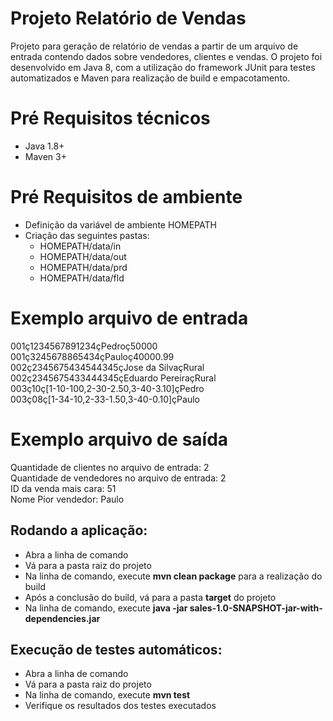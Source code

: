 # Projeto Relatório de Vendas
Projeto para geração de relatório de vendas a partir de um arquivo de entrada contendo dados sobre vendedores, clientes e vendas.
O projeto foi desenvolvido em Java 8, com a utilização do framework JUnit para testes automatizados e Maven para realização de build
e empacotamento.

# Pré Requisitos técnicos
  - Java 1.8+
  - Maven 3+
  
# Pré Requisitos de ambiente
  - Definição da variável de ambiente HOMEPATH
  - Criação das seguintes pastas:
	- HOMEPATH/data/in
	- HOMEPATH/data/out
	- HOMEPATH/data/prd
	- HOMEPATH/data/fld

# Exemplo arquivo de entrada
001ç1234567891234çPedroç50000<br/>
001ç3245678865434çPauloç40000.99<br/>
002ç2345675434544345çJose da SilvaçRural<br/> 
002ç2345675433444345çEduardo PereiraçRural<br/> 
003ç10ç[1-10-100,2-30-2.50,3-40-3.10]çPedro<br/> 
003ç08ç[1-34-10,2-33-1.50,3-40-0.10]çPaulo<br/>

# Exemplo arquivo de saída
Quantidade de clientes no arquivo de entrada: 2<br/>
Quantidade de vendedores no arquivo de entrada: 2<br/>
ID da venda mais cara: 51<br/>
Nome Pior vendedor: Paulo<br/>

## Rodando a aplicação:
  - Abra a linha de comando
  - Vá para a pasta raiz do projeto
  - Na linha de comando, execute **mvn clean package** para a realização do build
  - Após a conclusão do build, vá para a pasta **target** do projeto
  - Na linha de comando, execute **java -jar sales-1.0-SNAPSHOT-jar-with-dependencies.jar**

## Execução de testes automáticos:
  - Abra a linha de comando
  - Vá para a pasta raiz do projeto
  - Na linha de comando, execute **mvn test**
  - Verifique os resultados dos testes executados